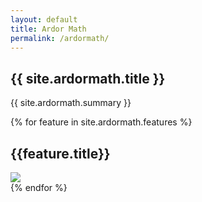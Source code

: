```yaml
---
layout: default
title: Ardor Math
permalink: /ardormath/
---
```

<div>
  <article class="hero hero--ardormath">
      <div class="hero__content hero__content">
          <h2 class="hero__title">{{ site.ardormath.title }}</h2>
          <p class="hero__summary">{{ site.ardormath.summary }}</p>    
      </div>
  </article>
  
  {% for feature in site.ardormath.features %}
      <article class="hero hero--ardormath-showcase-{{feature.showcase}}">
        <section class="feature">
          <div class="feature-left">
            <h2 class="hero__title">{{feature.title}}</h2>
          </div>
          <div>
            <img class="amathimage" src="{{ site.baseurl }}{{feature.image}}" />
          </div>
        </section>
      </article>
  {% endfor %}
  </div>
